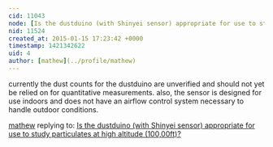 ```yaml
---
cid: 11043
node: [Is the dustduino (with Shinyei sensor) appropriate for use to study particulates at high altitude (100,00ft)?](../notes/rickwoodrickle/01-14-2015/question)
nid: 11524
created_at: 2015-01-15 17:23:42 +0000
timestamp: 1421342622
uid: 4
author: [mathew](../profile/mathew)
---
```


currently the dust counts for the dustduino are unverified and should not yet be relied on for quantitative measurements. also, the sensor is designed for use indoors and does not have an airflow control system necessary to handle outdoor conditions. 

[mathew](../profile/mathew) replying to: [Is the dustduino (with Shinyei sensor) appropriate for use to study particulates at high altitude (100,00ft)?](../notes/rickwoodrickle/01-14-2015/question)

